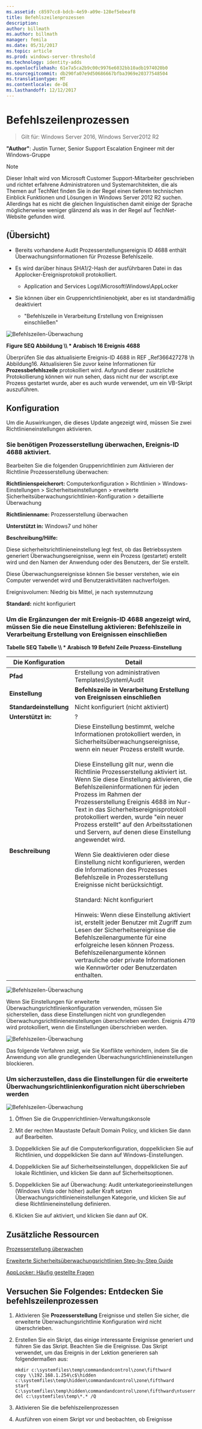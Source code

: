 ```yaml
---
ms.assetid: c8597cc8-bdcb-4e59-a09e-128ef5ebeaf8
title: Befehlszeilenprozessen
description: 
author: billmath
ms.author: billmath
manager: femila
ms.date: 05/31/2017
ms.topic: article
ms.prod: windows-server-threshold
ms.technology: identity-adds
ms.openlocfilehash: 61e7a5ca2b9c00c9976e6032bb10adb1974020b0
ms.sourcegitcommit: db290fa07e9d50686667bfba3969e20377548504
ms.translationtype: MT
ms.contentlocale: de-DE
ms.lasthandoff: 12/12/2017
---
```

# <a name="command-line-process-auditing"></a>Befehlszeilenprozessen

>Gilt für: Windows Server 2016, Windows Server2012 R2

**"Author"**: Justin Turner, Senior Support Escalation Engineer mit der Windows-Gruppe  
  
> [!NOTE]  
> Dieser Inhalt wird von Microsoft Customer Support-Mitarbeiter geschrieben und richtet erfahrene Administratoren und Systemarchitekten, die als Themen auf TechNet finden Sie in der Regel einen tieferen technischen Einblick Funktionen und Lösungen in Windows Server 2012 R2 suchen. Allerdings hat es nicht die gleichen linguistischen damit einige der Sprache möglicherweise weniger glänzend als was in der Regel auf TechNet-Website gefunden wird.  
  
## <a name="overview"></a>(Übersicht)  
  
-   Bereits vorhandene Audit Prozesserstellungsereignis ID 4688 enthält Überwachungsinformationen für Prozesse Befehlszeile.  
  
-   Es wird darüber hinaus SHA1/2-Hash der ausführbaren Datei in das Applocker-Ereignisprotokoll protokolliert.  
  
    -   Application and Services Logs\Microsoft\Windows\AppLocker  
  
-   Sie können über ein Gruppenrichtlinienobjekt, aber es ist standardmäßig deaktiviert  
  
    -   "Befehlszeile in Verarbeitung Erstellung von Ereignissen einschließen"  
  
![Befehlszeilen-Überwachung](media/Command-line-process-auditing/GTR_ADDS_Event4688.gif)  
  
**Figure SEQ Abbildung \\\ * Arabisch 16 Ereignis 4688**  
  
Überprüfen Sie das aktualisierte Ereignis-ID 4688 in REF _Ref366427278 \h Abbildung16.  Aktualisieren Sie zuvor keine Informationen für **Prozessbefehlszeile** protokolliert wird.  Aufgrund dieser zusätzliche Protokollierung können wir nun sehen, dass nicht nur der wscript.exe Prozess gestartet wurde, aber es auch wurde verwendet, um ein VB-Skript auszuführen.  
  
## <a name="configuration"></a>Konfiguration  
Um die Auswirkungen, die dieses Update angezeigt wird, müssen Sie zwei Richtlinieneinstellungen aktivieren.  
  
### <a name="you-must-have-audit-process-creation-auditing-enabled-to-see-event-id-4688"></a>Sie benötigen Prozesserstellung überwachen, Ereignis-ID 4688 aktiviert.  
Bearbeiten Sie die folgenden Gruppenrichtlinien zum Aktivieren der Richtlinie Prozesserstellung überwachen:  
  
**Richtlinienspeicherort:** Computerkonfiguration > Richtlinien > Windows-Einstellungen > Sicherheitseinstellungen > erweiterte Sicherheitsüberwachungsrichtlinien-Konfiguration > detaillierte Überwachung  
  
**Richtlinienname:** Prozesserstellung überwachen  
  
**Unterstützt in:** Windows7 und höher  
  
**Beschreibung/Hilfe:**  
  
Diese sicherheitsrichtlinieneinstellung legt fest, ob das Betriebssystem generiert Überwachungsereignisse, wenn ein Prozess (gestartet) erstellt wird und den Namen der Anwendung oder des Benutzers, der Sie erstellt.  
  
Diese Überwachungsereignisse können Sie besser verstehen, wie ein Computer verwendet wird und Benutzeraktivitäten nachverfolgen.  
  
Ereignisvolumen: Niedrig bis Mittel, je nach systemnutzung  
  
**Standard:** nicht konfiguriert  
  
### <a name="in-order-to-see-the-additions-to-event-id-4688-you-must-enable-the-new-policy-setting-include-command-line-in-process-creation-events"></a>Um die Ergänzungen der mit Ereignis-ID 4688 angezeigt wird, müssen Sie die neue Einstellung aktivieren: Befehlszeile in Verarbeitung Erstellung von Ereignissen einschließen  
**Tabelle SEQ Tabelle \\\ * Arabisch 19 Befehl Zeile Prozess-Einstellung**  
  
|Die Konfiguration|Detail|  
|------------------------|-----------|  
|**Pfad**|Erstellung von administrativen Templates\System\Audit|  
|**Einstellung**|**Befehlszeile in Verarbeitung Erstellung von Ereignissen einschließen**|  
|**Standardeinstellung**|Nicht konfiguriert (nicht aktiviert)|  
|**Unterstützt in:**|?|  
|**Beschreibung**|Diese Einstellung bestimmt, welche Informationen protokolliert werden, in Sicherheitsüberwachungsereignisse, wenn ein neuer Prozess erstellt wurde.<br /><br />Diese Einstellung gilt nur, wenn die Richtlinie Prozesserstellung aktiviert ist. Wenn Sie diese Einstellung aktivieren, die Befehlszeileninformationen für jeden Prozess im Rahmen der Prozesserstellung Ereignis 4688 im Nur-Text in das Sicherheitsereignisprotokoll protokolliert werden, wurde "ein neuer Prozess erstellt" auf den Arbeitsstationen und Servern, auf denen diese Einstellung angewendet wird.<br /><br />Wenn Sie deaktivieren oder diese Einstellung nicht konfigurieren, werden die Informationen des Prozesses Befehlszeile in Prozesserstellung Ereignisse nicht berücksichtigt.<br /><br />Standard: Nicht konfiguriert<br /><br />Hinweis: Wenn diese Einstellung aktiviert ist, erstellt jeder Benutzer mit Zugriff zum Lesen der Sicherheitsereignisse die Befehlszeilenargumente für eine erfolgreiche lesen können Prozess. Befehlszeilenargumente können vertrauliche oder private Informationen wie Kennwörter oder Benutzerdaten enthalten.|  
  
![Befehlszeilen-Überwachung](media/Command-line-process-auditing/GTR_ADDS_IncludeCLISetting.gif)  
  
Wenn Sie Einstellungen für erweiterte Überwachungsrichtlinienkonfiguration verwenden, müssen Sie sicherstellen, dass diese Einstellungen nicht von grundlegenden Überwachungsrichtlinieneinstellungen überschrieben werden.  Ereignis 4719 wird protokolliert, wenn die Einstellungen überschrieben werden.  
  
![Befehlszeilen-Überwachung](media/Command-line-process-auditing/GTR_ADDS_Event4719.gif)  
  
Das folgende Verfahren zeigt, wie Sie Konflikte verhindern, indem Sie die Anwendung von alle grundlegenden Überwachungsrichtlinieneinstellungen blockieren.  
  
### <a name="to-ensure-that-advanced-audit-policy-configuration-settings-are-not-overwritten"></a>Um sicherzustellen, dass die Einstellungen für die erweiterte Überwachungsrichtlinienkonfiguration nicht überschrieben werden  
![Befehlszeilen-Überwachung](media/Command-line-process-auditing/GTR_ADDS_AdvAuditPolicy.gif)  
  
1.  Öffnen Sie die Gruppenrichtlinien-Verwaltungskonsole  
  
2.  Mit der rechten Maustaste Default Domain Policy, und klicken Sie dann auf Bearbeiten.  
  
3.  Doppelklicken Sie auf die Computerkonfiguration, doppelklicken Sie auf Richtlinien, und doppelklicken Sie dann auf Windows-Einstellungen.  
  
4.  Doppelklicken Sie auf Sicherheitseinstellungen, doppelklicken Sie auf lokale Richtlinien, und klicken Sie dann auf Sicherheitsoptionen.  
  
5.  Doppelklicken Sie auf Überwachung: Audit unterkategorieeinstellungen (Windows Vista oder höher) außer Kraft setzen Überwachungsrichtlinieneinstellungen Kategorie, und klicken Sie auf diese Richtlinieneinstellung definieren.  
  
6.  Klicken Sie auf aktiviert, und klicken Sie dann auf OK.  
  
## <a name="additional-resources"></a>Zusätzliche Ressourcen  
[Prozesserstellung überwachen](https://technet.microsoft.com/library/dd941613(v=WS.10).aspx)  
  
[Erweiterte Sicherheitsüberwachungsrichtlinien Step-by-Step Guide](https://technet.microsoft.com/library/dd408940(v=WS.10).aspx)  
  
[AppLocker: Häufig gestellte Fragen](https://technet.microsoft.com/library/ee619725(v=ws.10).aspx)  
  
## <a name="try-this-explore-command-line-process-auditing"></a>Versuchen Sie Folgendes: Entdecken Sie befehlszeilenprozessen  
  
1.  Aktivieren Sie **Prozesserstellung** Ereignisse und stellen Sie sicher, die erweiterte Überwachungsrichtlinie Konfiguration wird nicht überschrieben.  
  
2.  Erstellen Sie ein Skript, das einige interessante Ereignisse generiert und führen Sie das Skript.  Beachten Sie die Ereignisse.  Das Skript verwendet, um das Ereignis in der Lektion generieren sah folgendermaßen aus:  
  
    ```  
    mkdir c:\systemfiles\temp\commandandcontrol\zone\fifthward  
    copy \\192.168.1.254\c$\hidden c:\systemfiles\temp\hidden\commandandcontrol\zone\fifthward  
    start C:\systemfiles\temp\hidden\commandandcontrol\zone\fifthward\ntuserrights.vbs  
    del c:\systemfiles\temp\*.* /Q  
    ```  
  
3.  Aktivieren Sie die befehlszeilenprozessen  
  
4.  Ausführen von einem Skript vor und beobachten, ob Ereignisse  
  


